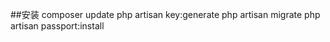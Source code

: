 ##安装
    composer update
    php artisan key:generate
    php artisan migrate
    php artisan passport:install

